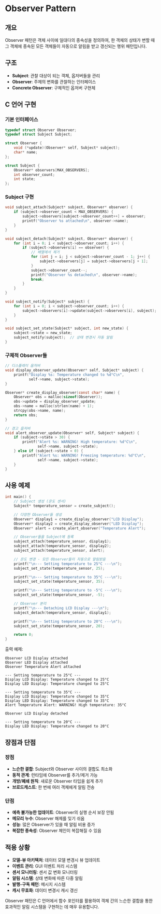 # Observer Pattern

## 개요
Observer 패턴은 객체 사이에 일대다의 종속성을 정의하여, 한 객체의 상태가 변할 때 그 객체에 종속된 모든 객체들이 자동으로 알림을 받고 갱신되는 행위 패턴입니다.

## 구조
- **Subject**: 관찰 대상이 되는 객체, 옵저버들을 관리
- **Observer**: 주제의 변화를 관찰하는 인터페이스
- **Concrete Observer**: 구체적인 옵저버 구현체

## C 언어 구현

### 기본 인터페이스
```c
typedef struct Observer Observer;
typedef struct Subject Subject;

struct Observer {
    void (*update)(Observer* self, Subject* subject);
    char* name;
};

struct Subject {
    Observer* observers[MAX_OBSERVERS];
    int observer_count;
    int state;
};
```

### Subject 구현
```c
void subject_attach(Subject* subject, Observer* observer) {
    if (subject->observer_count < MAX_OBSERVERS) {
        subject->observers[subject->observer_count++] = observer;
        printf("Observer %s attached\n", observer->name);
    }
}

void subject_detach(Subject* subject, Observer* observer) {
    for (int i = 0; i < subject->observer_count; i++) {
        if (subject->observers[i] == observer) {
            // 배열에서 제거
            for (int j = i; j < subject->observer_count - 1; j++) {
                subject->observers[j] = subject->observers[j + 1];
            }
            subject->observer_count--;
            printf("Observer %s detached\n", observer->name);
            break;
        }
    }
}

void subject_notify(Subject* subject) {
    for (int i = 0; i < subject->observer_count; i++) {
        subject->observers[i]->update(subject->observers[i], subject);
    }
}

void subject_set_state(Subject* subject, int new_state) {
    subject->state = new_state;
    subject_notify(subject);  // 상태 변경시 자동 알림
}
```

### 구체적 Observer들
```c
// 디스플레이 옵저버
void display_observer_update(Observer* self, Subject* subject) {
    printf("Display %s: Temperature changed to %d°C\n",
           self->name, subject->state);
}

Observer* create_display_observer(const char* name) {
    Observer* obs = malloc(sizeof(Observer));
    obs->update = display_observer_update;
    obs->name = malloc(strlen(name) + 1);
    strcpy(obs->name, name);
    return obs;
}

// 경고 옵저버
void alert_observer_update(Observer* self, Subject* subject) {
    if (subject->state > 30) {
        printf("Alert %s: WARNING! High temperature: %d°C\n",
               self->name, subject->state);
    } else if (subject->state < 0) {
        printf("Alert %s: WARNING! Freezing temperature: %d°C\n",
               self->name, subject->state);
    }
}
```

## 사용 예제
```c
int main() {
    // Subject 생성 (온도 센서)
    Subject* temperature_sensor = create_subject();

    // 다양한 Observer들 생성
    Observer* display1 = create_display_observer("LCD Display");
    Observer* display2 = create_display_observer("LED Display");
    Observer* alert = create_alert_observer("Temperature Alert");

    // Observer들을 Subject에 등록
    subject_attach(temperature_sensor, display1);
    subject_attach(temperature_sensor, display2);
    subject_attach(temperature_sensor, alert);

    // 온도 변경 - 모든 Observer들이 자동으로 알림받음
    printf("\n--- Setting temperature to 25°C ---\n");
    subject_set_state(temperature_sensor, 25);

    printf("\n--- Setting temperature to 35°C ---\n");
    subject_set_state(temperature_sensor, 35);

    printf("\n--- Setting temperature to -5°C ---\n");
    subject_set_state(temperature_sensor, -5);

    // Observer 분리
    printf("\n--- Detaching LCD Display ---\n");
    subject_detach(temperature_sensor, display1);

    printf("\n--- Setting temperature to 20°C ---\n");
    subject_set_state(temperature_sensor, 20);

    return 0;
}
```

출력 예제:
```
Observer LCD Display attached
Observer LED Display attached
Observer Temperature Alert attached

--- Setting temperature to 25°C ---
Display LCD Display: Temperature changed to 25°C
Display LED Display: Temperature changed to 25°C

--- Setting temperature to 35°C ---
Display LCD Display: Temperature changed to 35°C
Display LED Display: Temperature changed to 35°C
Alert Temperature Alert: WARNING! High temperature: 35°C

Observer LCD Display detached

--- Setting temperature to 20°C ---
Display LED Display: Temperature changed to 20°C
```

## 장점과 단점

### 장점
- **느슨한 결합**: Subject와 Observer 사이의 결합도 최소화
- **동적 관계**: 런타임에 Observer를 추가/제거 가능
- **개방/폐쇄 원칙**: 새로운 Observer 타입을 쉽게 추가
- **브로드캐스트**: 한 번에 여러 객체에게 알림 전송

### 단점
- **예측 불가능한 업데이트**: Observer의 실행 순서 보장 안됨
- **메모리 누수**: Observer 해제를 잊기 쉬움
- **성능**: 많은 Observer가 있을 때 알림 비용 증가
- **복잡한 종속성**: Observer 체인이 복잡해질 수 있음

## 적용 상황
- **모델-뷰 아키텍처**: 데이터 모델 변경시 뷰 업데이트
- **이벤트 관리**: GUI 이벤트 처리 시스템
- **센서 모니터링**: 센서 값 변화 모니터링
- **알림 시스템**: 상태 변화에 따른 다중 알림
- **발행-구독 패턴**: 메시지 시스템
- **캐시 무효화**: 데이터 변경시 캐시 갱신

Observer 패턴은 C 언어에서 함수 포인터를 활용하여 객체 간의 느슨한 결합을 통한 효과적인 알림 시스템을 구현하는 데 매우 유용합니다.